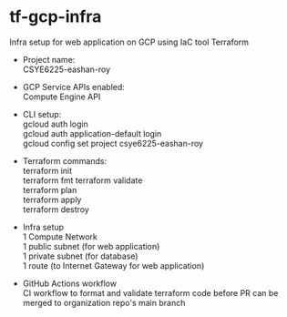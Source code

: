 # tf-gcp-infra
Infra setup for web application on GCP using IaC tool Terraform

- Project name:  
CSYE6225-eashan-roy 
  
- GCP Service APIs enabled:  
Compute Engine API  

- CLI setup:  
gcloud auth login   
gcloud auth application-default login  
gcloud config set project csye6225-eashan-roy  

- Terraform commands:  
terraform init  
terraform fmt
terraform validate  
terraform plan  
terraform apply  
terraform destroy  

- Infra setup  
1 Compute Network  
1 public subnet (for web application)  
1 private subnet (for database)  
1 route (to Internet Gateway for web application)  

- GitHub Actions workflow  
CI workflow to format and validate terraform code before PR can be merged to organization repo's main branch